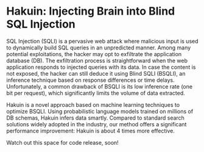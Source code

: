 # Hakuin: Injecting Brain into Blind SQL Injection

SQL Injection (SQLI) is a pervasive web attack where malicious input is used to dynamically build SQL queries in an unpredicted manner. Among many potential exploitations, the hacker may opt to exfiltrate the application database (DB). The exfiltration process is straightforward when the web application responds to injected queries with its data. In case the content is not exposed, the hacker can still deduce it using Blind SQLI (BSQLI), an inference technique based on response differences or time delays. Unfortunately, a common drawback of BSQLI is its low inference rate (one bit per request), which significantly limits the volume of data extracted.

Hakuin is a novel approach based on machine learning techniques to optimize BSQLI. Using probabilistic language models trained on millions of DB schemas, Hakuin infers data smartly. Compared to standard search solutions widely adopted in the industry, our method offers a significant performance improvement: Hakuin is about 4 times more effective.

Watch out this space for code release, soon!
